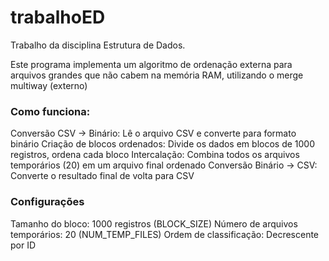 # trabalhoED
Trabalho da disciplina Estrutura de Dados.

Este programa implementa um algoritmo de ordenação externa para arquivos grandes que não cabem na memória RAM, utilizando o merge multiway (externo)

### Como funciona:
Conversão CSV → Binário: Lê o arquivo CSV e converte para formato binário
Criação de blocos ordenados: Divide os dados em blocos de 1000 registros, ordena cada bloco
Intercalação: Combina todos os arquivos temporários (20) em um arquivo final ordenado
Conversão Binário → CSV: Converte o resultado final de volta para CSV

### Configurações
Tamanho do bloco: 1000 registros (BLOCK_SIZE)
Número de arquivos temporários: 20 (NUM_TEMP_FILES)
Ordem de classificação: Decrescente por ID
